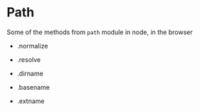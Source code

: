 Path
====

Some of the methods from `path` module in node, in the browser

  * .normalize

  * .resolve

  * .dirname

  * .basename

  * .extname
